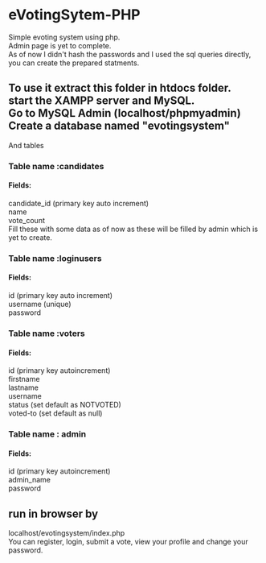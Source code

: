 # eVotingSytem-PHP
Simple evoting system using php.<br>
Admin page is yet to complete.<br>
As of now I didn't hash the passwords and I used the sql queries directly, you can create the prepared statments.<br>

<h2>To use it extract this folder in htdocs folder.<br>
start the XAMPP server and MySQL.<br>
Go to MySQL Admin (localhost/phpmyadmin)<br>
Create a database named "evotingsystem"<br></h2>
And tables<br>
<h3>Table name :candidates</h3>
<h4>Fields:</h4>
candidate_id (primary key auto increment)<br>
name<br>
vote_count<br>
Fill these with some data as of now as these will be filled by admin which is yet to create.<br>
<h3>Table name :loginusers</h3>
<h4>Fields:</h4>
id (primary key auto increment)<br>
username (unique)<br>
password<br>

<h3>Table name :voters</h3>
<h4>Fields:</h4>
id (primary key autoincrement)<br>
firstname<br>
lastname<br>
username<br>
status (set default as NOTVOTED)<br>
voted-to (set default as null)<br>

<h3>Table name : admin</h3>
<h4>Fields:</h4>
id (primary key autoincrement)<br>
admin_name<br>
password<br>

<h2>run in browser by</h2>
localhost/evotingsystem/index.php<br>
You can register, login, submit a vote, view your profile and change your password.<br>
